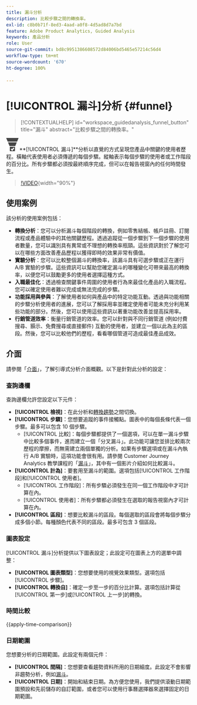 ```yaml
---
title: 漏斗分析
description: 比較步驟之間的轉換率。
exl-id: c8b0b71f-8ed3-4aad-a0f8-4d5ad8d7a7bd
feature: Adobe Product Analytics, Guided Analysis
keywords: 產品分析
role: User
source-git-commit: bd8c9951386608572d84006bd5465e57214c56d4
workflow-type: tm+mt
source-wordcount: '670'
ht-degree: 100%

---
```


# [!UICONTROL 漏斗]分析 {#funnel}

<!-- markdownlint-disable MD034 -->

>[!CONTEXTUALHELP]
>id="workspace_guidedanalysis_funnel_button"
>title="漏斗"
>abstract="比較步驟之間的轉換率。"

<!-- markdownlint-enable MD034 -->

 ![轉換漏斗](/help/assets/icons/ConversionFunnel.svg)**[!UICONTROL 漏斗&#x200B;]**分析以直覺的方式呈現您產品中關鍵的使用者歷程。橫軸代表使用者必須傳遞的每個步驟。縱軸表示每個步驟的使用者或工作階段的百分比。所有步驟都必須按最終順序完成，但可以在報告視窗內的任何時間發生。

>[!VIDEO](https://video.tv.adobe.com/v/3421663/?quality=12&learn=on){width="90%"}

## 使用案例

該分析的使用案例包括：

* **轉換分析**：您可以分析漏斗每個階段的轉換，例如零售結帳、帳戶註冊、訂閱流程或產品體驗中的其他關鍵歷程。透過追蹤從一個步驟到下一個步驟的使用者數量，您可以識別具有異常或不理想的轉換率瓶頸。這些資訊對於了解您可以在哪些方面改善產品歷程以獲得即時的效果非常有價值。
* **實驗分析**：您可以比較整個漏斗的轉換率，該漏斗具有可選步驟或正在運行 A/B 實驗的步驟。這些資訊可以幫助您確定漏斗的哪種變化可帶來最高的轉換率，以便您可以鼓勵更多的使用者選擇這種方式。
* **入職最佳化**：透過檢查關鍵事件周圍的使用者行為來最佳化產品的入職流程。您可以確定使用者難以完成或無法完成的步驟。
* **功能採用與參與**：了解使用者如何與產品中的特定功能互動。透過與功能相關的步驟分析使用者的進展，您可以了解採用率並確定使用者可能未充分利用某些功能的部分。然後，您可以使用這些資訊以著重功能改善並提高採用率。
* **行銷管道效率**：衡量行銷管道的效率。您可以針對與不同行銷管道 (例如付費搜尋、顥示、免費搜尋或直接郵件) 互動的使用者，並建立一個以此為主的區段。然後，您可以比較他們的歷程，看看哪個管道可造成最佳產品成效。

## 介面

請參閱「[介面](../overview.md#interface)」，了解引導式分析介面概觀。以下是針對此分析的設定：

### 查詢邊欄

查詢邊欄允許您設定以下元件：

* **[!UICONTROL 檢視]**：在此分析和[轉換趨勢](conversion-trends.md)之間切換。
* **[!UICONTROL 步驟]**：您想要追蹤的事件接觸點。圖表中的每個長條代表一個步驟。最多可以包含 10 個步驟。
   * [!UICONTROL 比較]：每個步驟都提供了一個選項，可以在單一漏斗步驟中比較多個事件，進而建立一個「分叉漏斗」。此功能可讓您並排比較兩次歷程的摩擦，而無需建立兩個單獨的分析。如果有步驟選項或在漏斗內執行 A/B 實驗時，這項功能會很有用。請參閱 Customer Journey Analytics 教學課程的「[漏斗](https://experienceleague.adobe.com/zh-hant/docs/customer-journey-analytics-learn/tutorials/guided-analysis/funnel)」，其中有一個影片介紹如何比較漏斗。
* **[!UICONTROL 計為]**：要套用至漏斗的範圍。選項包括[!UICONTROL 工作階段]和[!UICONTROL 使用者]。
   * [!UICONTROL 工作階段]：所有步驟必須發生在同一個工作階段中才可計算在內。
   * [!UICONTROL 使用者]：所有步驟都必須發生在選取的報告視窗內才可計算在內。
* **[!UICONTROL 區段]**：想要比較漏斗的區段。每個選取的區段會將每個步驟分成多個小節。每種顏色代表不同的區段。最多可包含 3 個區段。

### 圖表設定

[!UICONTROL 漏斗]分析提供以下圖表設定；此設定可在圖表上方的選單中調整：

* **[!UICONTROL 圖表類型]**：您想要使用的視覺效果類型。選項包括[!UICONTROL 步驟]。
* **[!UICONTROL 轉換自]**：確定一步至一步的百分比計算。選項包括計算從[!UICONTROL 第一步]或[!UICONTROL 上一步]的轉換。

### 時間比較

{{apply-time-comparison}}



### 日期範圍

您想要分析的日期範圍。此設定有兩個元件：

* **[!UICONTROL 間隔]**：您想要查看趨勢資料所用的日期細度。此設定不會影響非趨勢分析，例如[漏斗](funnel.md)。
* **[!UICONTROL 日期]**：開始和結束日期。為方便您使用，我們提供滾動日期範圍預設和先前儲存的自訂範圍，或者您可以使用行事曆選擇器來選擇固定的日期範圍。

<!--
## Example

See below for an example of the analysis.

![Funnel time compare](../assets/funnel-compare.png)

-->
